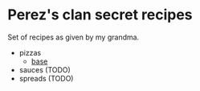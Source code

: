 # Perez's clan secret recipes

Set of recipes as given by my grandma.

- pizzas
  - [base](./pizzas/base.md)
- sauces (TODO)
- spreads (TODO)
